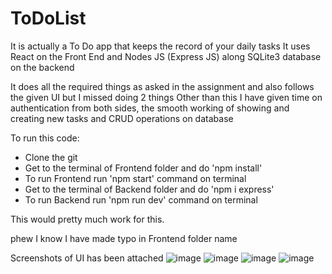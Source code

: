 # ToDoList
It is actually a To Do app that keeps the record of your daily tasks
It uses React on the Front End and
Nodes JS (Express JS) along SQLite3 database on the backend

It does all the required things as asked in the assignment and also 
follows the given UI but I missed doing 2 things
Other than this I have given time on authentication from both sides, the smooth
working of showing and creating new tasks and CRUD operations on database

To run this code:
- Clone the git
- Get to the terminal of Frontend folder and do 'npm install'
- To run Frontend run 'npm start' command on terminal
- Get to the terminal of Backend folder and do 'npm i express'
- To run Backend run 'npm run dev' command on terminal

This would pretty much work for this.

phew I know I have made typo in Frontend folder name

Screenshots of UI has been attached 
![image](https://user-images.githubusercontent.com/59764290/156939116-0cda80bf-6d31-4d37-bbf9-6c493a3fc101.png)
![image](https://user-images.githubusercontent.com/59764290/156939137-0ec8f503-04f4-4602-a1e4-9cc7789352c4.png)
![image](https://user-images.githubusercontent.com/59764290/156939081-96dd19bc-d781-448f-acf2-a38916676d31.png)
![image](https://user-images.githubusercontent.com/59764290/156939100-0c711b06-288f-4cd1-ac6c-6a51db18ed73.png)
